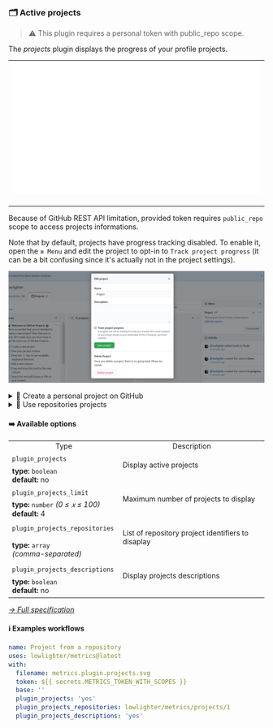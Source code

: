 ### 🗂️ Active projects

> ⚠️ This plugin requires a personal token with public_repo scope.

The *projects* plugin displays the progress of your profile projects.

<table>
  <td align="center">
    <img src="https://github.com/lowlighter/metrics/blob/examples/metrics.plugin.projects.svg">
    <img width="900" height="1" alt="">
  </td>
</table>

Because of GitHub REST API limitation, provided token requires `public_repo` scope to access projects informations.

Note that by default, projects have progress tracking disabled.
To enable it, open the `≡ Menu` and edit the project to opt-in to `Track project progress` (it can be a bit confusing since it's actually not in the project settings).

![Enable "Track project progress"](/.github/readme/imgs/plugin_projects_track_progress.png)

<details>
<summary>💬 Create a personal project on GitHub</summary>

On your profile, select the `Projects` tab:
![Create a new project](/.github/readme/imgs/plugin_projects_create.png)

Fill the informations and set visibility to *public*:
![Configure project](/.github/readme/imgs/plugin_projects_setup.png)

</details>

<details>
<summary>💬 Use repositories projects</summary>

It is possible to display projects related to repositories along with personal projects.

To do so, open your repository project and retrieve the last URL endpoint, in the format `:user/:repository/projects/:project_id` (for example, `lowlighter/metrics/projects/1`) and add it in the `plugin_projects_repositories` option. Enable `Track project progress` in the project settings to display a progress bar in generated metrics.

![Add a repository project](/.github/readme/imgs/plugin_projects_repositories.png)

</details>

#### ➡️ Available options

<!--options-->
<table>
  <tr>
    <td align="center" nowrap="nowrap">Type</i></td><td align="center" nowrap="nowrap">Description</td>
  </tr>
  <tr>
    <td nowrap="nowrap"><code>plugin_projects</code></td>
    <td rowspan="2"><p>Display active projects</p>
<img width="900" height="1" alt=""></td>
  </tr>
  <tr>
    <td nowrap="nowrap"><b>type:</b> <code>boolean</code>
<br>
<b>default:</b> no<br></td>
  </tr>
  <tr>
    <td nowrap="nowrap"><code>plugin_projects_limit</code></td>
    <td rowspan="2"><p>Maximum number of projects to display</p>
<img width="900" height="1" alt=""></td>
  </tr>
  <tr>
    <td nowrap="nowrap"><b>type:</b> <code>number</code>
<i>(0 ≤
𝑥
≤ 100)</i>
<br>
<b>default:</b> 4<br></td>
  </tr>
  <tr>
    <td nowrap="nowrap"><code>plugin_projects_repositories</code></td>
    <td rowspan="2"><p>List of repository project identifiers to disaplay</p>
<img width="900" height="1" alt=""></td>
  </tr>
  <tr>
    <td nowrap="nowrap"><b>type:</b> <code>array</code>
<i>(comma-separated)</i>
<br></td>
  </tr>
  <tr>
    <td nowrap="nowrap"><code>plugin_projects_descriptions</code></td>
    <td rowspan="2"><p>Display projects descriptions</p>
<img width="900" height="1" alt=""></td>
  </tr>
  <tr>
    <td nowrap="nowrap"><b>type:</b> <code>boolean</code>
<br>
<b>default:</b> no<br></td>
  </tr>
</table>
<!--/options-->

*[→ Full specification](metadata.yml)*

#### ℹ️ Examples workflows

<!--examples-->
```yaml
name: Project from a repository
uses: lowlighter/metrics@latest
with:
  filename: metrics.plugin.projects.svg
  token: ${{ secrets.METRICS_TOKEN_WITH_SCOPES }}
  base: ''
  plugin_projects: 'yes'
  plugin_projects_repositories: lowlighter/metrics/projects/1
  plugin_projects_descriptions: 'yes'

```
<!--/examples-->